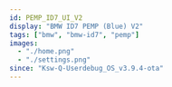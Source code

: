```yaml
---
id: PEMP_ID7_UI_V2
display: "BMW ID7 PEMP (Blue) V2"
tags: ["bmw", "bmw-id7", "pemp"]
images:
  - "./home.png"
  - "./settings.png"
since: "Ksw-Q-Userdebug_OS_v3.9.4-ota"
---
```

